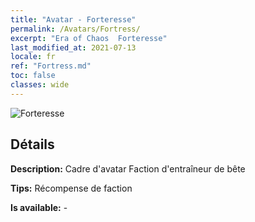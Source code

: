 ```yaml
---
title: "Avatar - Forteresse"
permalink: /Avatars/Fortress/
excerpt: "Era of Chaos  Forteresse"
last_modified_at: 2021-07-13
locale: fr
ref: "Fortress.md"
toc: false
classes: wide
---
```

 ![Forteresse](/images/a/avatarFrame_46.png)

## Détails

 **Description:** Cadre d'avatar Faction d'entraîneur de bête 

 **Tips:** Récompense de faction 

 **Is available:**  - 

